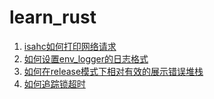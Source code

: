 # learn_rust

1. [isahc如何打印网络请求](./tips/01_isahc如何打印网络请求.md)  
2. [如何设置env_logger的日志格式](./tips/02_如何设置env_logger的日志格式.md)  
3. [如何在release模式下相对有效的展示错误堆栈](./tips/03_如何在release模式下相对有效的展示错误堆栈.md)
4. [如何追踪锁超时](./tips/04_如何追踪锁超时.md)  
